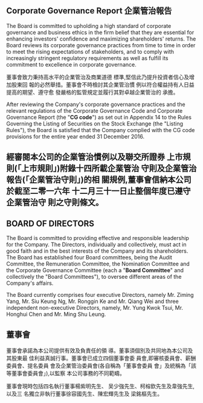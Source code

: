 ## **Corporate Governance Report** 企業管治報告

The Board is committed to upholding a high standard of corporate governance and business ethics in the firm belief that they are essential for enhancing investors' confidence and maximizing shareholders' returns. The Board reviews its corporate governance practices from time to time in order to meet the rising expectations of stakeholders, and to comply with increasingly stringent regulatory requirements as well as fulfill its commitment to excellence in corporate governance.

董事會致力秉持高水平的企業管治及商業道德 標準,堅信此乃提升投資者信心及增加股東回 報的必然舉措。董事會不時檢討其企業管治慣 例以符合權益持有人日益提高的期望、遵守愈 發嚴格的監管規定並履行其對卓越企業管治的 承擔。

After reviewing the Company's corporate governance practices and the relevant regulations of the Corporate Governance Code and Corporate Governance Report (the "**CG code**") as set out in Appendix 14 to the Rules Governing the Listing of Securities on the Stock Exchange (the "Listing Rules"), the Board is satisfied that the Company complied with the CG code provisions for the entire year ended 31 December 2016.

## 經審閱本公司的企業管治慣例以及聯交所證券 上市規則(「上市規則」)附錄十四所載企業管治 守則及企業管治報告(「企業管治守則」)的相 關規例,董事會信納本公司於截至二零一六年 十二月三十一日止整個年度已遵守企業管治守 則之守則條文。

## BOARD OF DIRECTORS

The Board is committed to providing effective and responsible leadership for the Company. The Directors, individually and collectively, must act in good faith and in the best interests of the Company and its shareholders. The Board has established four Board committees, being the Audit Committee, the Remuneration Committee, the Nomination Committee and the Corporate Governance Committee (each a "**Board Committee**" and collectively the "Board Committees"), to oversee different areas of the Company's affairs.

The Board currently comprises four executive Directors, namely Mr. Ziming Yang, Mr. Siu Keung Ng, Mr. Ronggin Ke and Mr. Qiang Wei and three independent non-executive Directors, namely, Mr. Yung Kwok Tsui, Mr. Honghui Chen and Mr. Ming Shu Leung.

## 董事會

董事會承諾為本公司提供有效及負責任的領 導。董事須個別及共同地為本公司及其股東最 佳利益真誠行事。董事會已成立四個董事會委 員會,即審核委員會、薪酬委員會、提名委員 會及企業管治委員會(各自稱為「董事會委員 會」及統稱為「該等董事會委員會」),以監察 本公司事務的不同範疇。

董事會現時包括四名執行董事楊紫明先生、 吴少強先生、柯榕欽先生及韋強先生,以及三 名獨立非執行董事徐容國先生、陳宏輝先生及 梁銘樞先生。